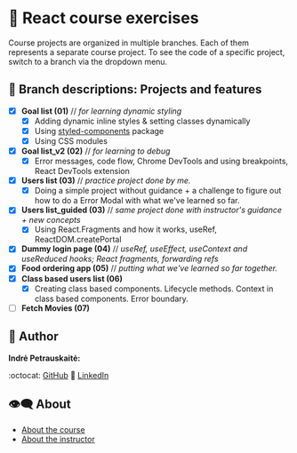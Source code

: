 # :beginner: React course exercises

Course projects are organized in multiple branches. Each of them represents a separate course project.
To see the code of a specific project, switch to a branch via the dropdown menu.

## :dart: Branch descriptions: Projects and features

- [x] **Goal list (01)** // *for learning dynamic styling*
  - [x] Adding dynamic inline styles & setting classes dynamically
  - [x] Using [styled-components](https://styled-components.com/) package
  - [x] Using CSS modules
- [x] **Goal list_v2 (02)** // *for learning to debug*
  - [x] Error messages, code flow, Chrome DevTools and using breakpoints, React DevTools extension
- [x] **Users list (03)** // *practice project done by me.*
  - [x] Doing a simple project without guidance + a challenge to figure out how to do a Error Modal with what we've learned so far.
- [x] **Users list_guided (03)** // *same project done with instructor's guidance + new concepts*
  - [x] Using React.Fragments and how it works, useRef, ReactDOM.createPortal
- [x] **Dummy login page (04)** // *useRef, useEffect, useContext and useReduced hooks; React fragments, forwarding refs*
- [x] **Food ordering app (05)** // *putting what we've learned so far together.*
- [x] **Class based users list (06)**
  - [x] Creating class based components. Lifecycle methods. Context in class based components. Error boundary.
- [ ] **Fetch Movies (07)**

## :princess: Author

**Indrė Petrauskaitė:**

:octocat: [GitHub](https://github.com/IndrePet)
:link: [LinkedIn](https://www.linkedin.com/in/indrepet/)

## :eye_speech_bubble: About

- [About the course](https://www.udemy.com/course/react-the-complete-guide-incl-redux/)
- [About the instructor](https://www.udemy.com/user/maximilian-schwarzmuller/)

